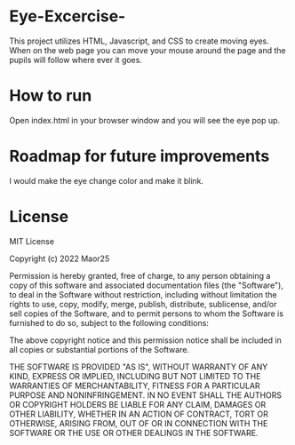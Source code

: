 # Eye-Excercise-
This project utilizes HTML, Javascript, and CSS to create moving eyes. When on the web page you can move your mouse around the page and the pupils will follow where ever it goes.
# How to run
Open index.html in your browser window and you will see the eye pop up.
# Roadmap for future improvements
I would make the eye change color and make it blink.
# License
MIT License

Copyright (c) 2022 Maor25

Permission is hereby granted, free of charge, to any person obtaining a copy
of this software and associated documentation files (the "Software"), to deal
in the Software without restriction, including without limitation the rights
to use, copy, modify, merge, publish, distribute, sublicense, and/or sell
copies of the Software, and to permit persons to whom the Software is
furnished to do so, subject to the following conditions:

The above copyright notice and this permission notice shall be included in all
copies or substantial portions of the Software.

THE SOFTWARE IS PROVIDED "AS IS", WITHOUT WARRANTY OF ANY KIND, EXPRESS OR
IMPLIED, INCLUDING BUT NOT LIMITED TO THE WARRANTIES OF MERCHANTABILITY,
FITNESS FOR A PARTICULAR PURPOSE AND NONINFRINGEMENT. IN NO EVENT SHALL THE
AUTHORS OR COPYRIGHT HOLDERS BE LIABLE FOR ANY CLAIM, DAMAGES OR OTHER
LIABILITY, WHETHER IN AN ACTION OF CONTRACT, TORT OR OTHERWISE, ARISING FROM,
OUT OF OR IN CONNECTION WITH THE SOFTWARE OR THE USE OR OTHER DEALINGS IN THE
SOFTWARE.

